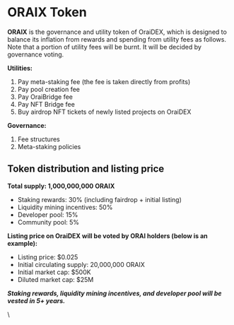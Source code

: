 # ORAIX Token

**ORAIX** is the governance and utility token of OraiDEX, which is designed to balance its inflation from rewards and spending from utility fees as follows. Note that a portion of utility fees will be burnt. It will be decided by governance voting.

**Utilities:**

1. Pay meta-staking fee (the fee is taken directly from profits)
2. Pay pool creation fee
3. Pay OraiBridge fee
4. Pay NFT Bridge fee
5. Buy airdrop NFT tickets of newly listed projects on OraiDEX

**Governance:**

1. Fee structures
2. Meta-staking policies

## **Token distribution and listing price** <a href="#9136" id="9136"></a>

**Total supply: 1,000,000,000 ORAIX**

* Staking rewards: 30% (including fairdrop + initial listing)
* Liquidity mining incentives: 50%
* Developer pool: 15%
* Community pool: 5%

**Listing price on OraiDEX will be voted by ORAI holders (below is an example):**

* Listing price: $0.025
* Initial circulating supply: 20,000,000 ORAIX
* Initial market cap: $500K
* Diluted market cap: $25M

_**Staking rewards, liquidity mining incentives, and developer pool will be vested in 5+ years.**_

\
